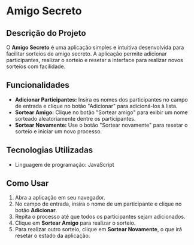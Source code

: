 # Amigo Secreto

## Descrição do Projeto
O **Amigo Secreto** é uma aplicação simples e intuitiva desenvolvida para facilitar sorteios de amigo secreto. A aplicação permite adicionar participantes, realizar o sorteio e resetar a interface para realizar novos sorteios com facilidade.

## Funcionalidades
- **Adicionar Participantes:** Insira os nomes dos participantes no campo de entrada e clique no botão "Adicionar" para adicioná-los à lista.
- **Sortear Amigo:** Clique no botão "Sortear amigo" para exibir um nome sorteado aleatoriamente dentre os participantes.
- **Sortear Novamente:** Use o botão "Sortear novamente" para resetar o sorteio e iniciar um novo processo.

## Tecnologias Utilizadas
- Linguagem de programação: JavaScript

## Como Usar
1. Abra a aplicação em seu navegador.
2. No campo de entrada, insira o nome de um participante e clique no botão **Adicionar**.
3. Repita o processo até que todos os participantes sejam adicionados.
4. Clique em **Sortear Amigo** para realizar o sorteio.
5. Para realizar outro sorteio, clique em **Sortear Novamente**, o que irá resetar o estado da aplicação.

